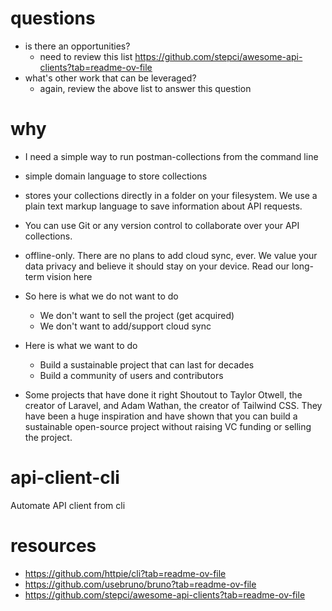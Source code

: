 # questions

- is there an opportunities?
  - need to review this list https://github.com/stepci/awesome-api-clients?tab=readme-ov-file
- what's other work that can be leveraged?
  - again, review the above list to answer this question

# why

- I need a simple way to run postman-collections from the command line
- simple domain language to store collections
- stores your collections directly in a folder on your filesystem. We use a plain text markup language to save information about API requests.
- You can use Git or any version control to collaborate over your API collections.
- offline-only. There are no plans to add cloud sync, ever. We value your data privacy and believe it should stay on your device. Read our long-term vision here

- So here is what we do not want to do
  - We don't want to sell the project (get acquired)
  - We don't want to add/support cloud sync

- Here is what we want to do
  - Build a sustainable project that can last for decades
  - Build a community of users and contributors

- Some projects that have done it right
  Shoutout to Taylor Otwell, the creator of Laravel, and Adam Wathan, the creator of Tailwind CSS. They have been a huge inspiration and have shown that you can build a sustainable open-source project without raising VC funding or selling the project.

# api-client-cli

Automate API client from cli

# resources
- https://github.com/httpie/cli?tab=readme-ov-file
- https://github.com/usebruno/bruno?tab=readme-ov-file
- https://github.com/stepci/awesome-api-clients?tab=readme-ov-file


